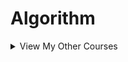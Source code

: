 # Algorithm
<details>
<summary>View My Other Courses</summary>
<br>
[Programming I](https://github.com/ceeeztheday/school_work/tree/master/Programming%20I)
[Programming II](https://github.com/ceeeztheday/school_work/tree/master/Programming%20II)
[Data Structures](https://github.com/ceeeztheday/school_work/tree/master/Data%20Structures)
</details>
